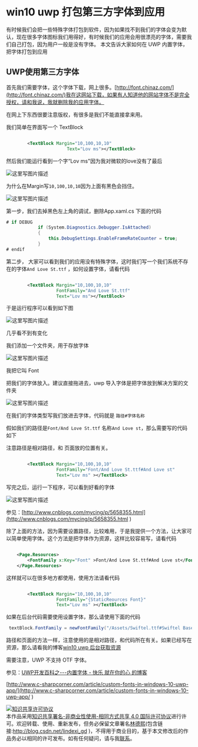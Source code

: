 
# win10 uwp 打包第三方字体到应用

有时候我们会把一些特殊字体打包到软件，因为如果找不到我们的字体会变为默认，现在很多字体图标我们用得好，有时候我们的应用会用很漂亮的字体，需要我们自己打包，因为用户一般是没有字体。
本文告诉大家如何在 UWP 内置字体，把字体打包到应用

<!--more-->



<div id="toc"></div>

## UWP使用第三方字体

首先我们需要字体，这个字体下载，网上很多。[http://font.chinaz.com/](http://font.chinaz.com/)我在这网站下载，如果有人知道他的网站字体不是完全授权，请和我说，我就删除我的应用字体。

在网上下东西很要注意版权，有很多是我们不能直接拿来用。

我们简单在界面写一个 TextBlock

```xml

        <TextBlock Margin="10,100,10,10"
                       Text="Lov ms"></TextBlock>

```

然后我们能运行看到一个字“Lov ms"因为我对微软的love没有了最后

![这里写图片描述](http://img.blog.csdn.net/20160918094918630)

为什么在Margin写`10,100,10,10`因为上面有黑色会挡住。

![这里写图片描述](http://img.blog.csdn.net/20160918094933677) 

第一步，我们去掉黑色左上角的调试，删除App.xaml.cs 下面的代码

```csharp
# if DEBUG
            if (System.Diagnostics.Debugger.IsAttached)
            {
                this.DebugSettings.EnableFrameRateCounter = true;
            }
# endif

```
第二步，
大家可以看到我们的应用没有特殊字体，这时我们写一个我们系统不存在的字体`And Love St.ttf` ，如何设置字体，请看代码

```xml

        <TextBlock Margin="10,100,10,10"
                   FontFamily="And Love St.ttf"
                   Text="Lov ms"></TextBlock>

```

于是运行程序可以看到如下图

![这里写图片描述](http://img.blog.csdn.net/20160918094918630)

几乎看不到有变化

我们添加一个文件夹，用于存放字体

![这里写图片描述](http://img.blog.csdn.net/20160918095356790) 

我把它叫 Font 

把我们的字体放入。建议直接拖进去，uwp 导入字体是把字体放到解决方案的文件夹

![这里写图片描述](http://img.blog.csdn.net/20160918095623994) 

在我们的字体类型写我们放进去字体，代码就是 `路径#字体名称`

假如我们的路径是`Font/And Love St.ttf` 名称`And Love st`，那么需要写的代码如下

注意路径是相对路径，和 页面放的位置有关。

```xml

        <TextBlock Margin="10,100,10,10"
                   FontFamily="Font/And Love St.ttf#And Love st"
                   Text="Lov ms" ></TextBlock> 

```

写完之后，运行一下程序，可以看到好看的字体

![这里写图片描述](http://img.blog.csdn.net/20160918100115278) 

参见：[http://www.cnblogs.com/mycing/p/5658355.html](http://www.cnblogs.com/mycing/p/5658355.html )

除了上面的方法，因为需要设置路径，比较难用，于是我提供一个方法，让大家可以简单使用字体。这个方法是把字体作为资源，这样比较容易写，请看代码

```xml

    <Page.Resources>
        <FontFamily x:Key="Font" >Font/And Love St.ttf#And Love st</FontFamily>
    </Page.Resources>

```

这样就可以在很多地方都使用，使用方法请看代码

```xml

        <TextBlock Margin="10,100,10,10"
                   FontFamily="{StaticReources Font}"
                   Text="Lov ms" ></TextBlock>

```

如果在后台代码需要使用设置字体，那么请使用下面的代码

```csharp
 textBlock.FontFamily = newFontFamily("/Assets/Swiftel.ttf#Swiftel Base DEMO");
```

路径和页面的方法一样，注意使用的是相对路径，和代码所在有关。如果已经写在资源，那么请看我的博客[win10 uwp 后台获取资源](http://lindexi.oschina.io/lindexi//post/win10-uwp-%E5%90%8E%E5%8F%B0%E8%8E%B7%E5%8F%96%E8%B5%84%E6%BA%90/)

需要注意，UWP 不支持 OTF 字体。

参见：[UWP开发百科之---内置字体 - 快乐 就在你的心 的博客](https://kljzndx.github.io/My-Blog/2017/06/25/UWP%E5%BC%80%E5%8F%91%E7%99%BE%E7%A7%91%E4%B9%8B-%E5%86%85%E7%BD%AE%E5%AD%97%E4%BD%93/)

[http://www.c-sharpcorner.com/article/custom-fonts-in-windows-10-uwp-app/](http://www.c-sharpcorner.com/article/custom-fonts-in-windows-10-uwp-app/ )





<a rel="license" href="http://creativecommons.org/licenses/by-nc-sa/4.0/"><img alt="知识共享许可协议" style="border-width:0" src="https://licensebuttons.net/l/by-nc-sa/4.0/88x31.png" /></a><br />本作品采用<a rel="license" href="http://creativecommons.org/licenses/by-nc-sa/4.0/">知识共享署名-非商业性使用-相同方式共享 4.0 国际许可协议</a>进行许可。欢迎转载、使用、重新发布，但务必保留文章署名[林德熙](http://blog.csdn.net/lindexi_gd)(包含链接:http://blog.csdn.net/lindexi_gd )，不得用于商业目的，基于本文修改后的作品务必以相同的许可发布。如有任何疑问，请与我[联系](mailto:lindexi_gd@163.com)。